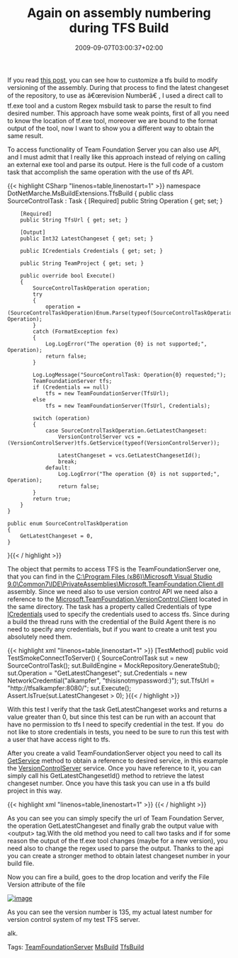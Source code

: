 ﻿---
title: "Again on assembly numbering during TFS Build"
description: ""
date: 2009-09-07T03:00:37+02:00
draft: false
tags: [TeamFoundationServer]
categories: [Team Foundation Server]
---
If you read [this post](http://www.codewrecks.com/blog/index.php/2009/08/21/take-control-of-assembly-numbering-during-a-tfs-build/), you can see how to customize a tfs build to modify versioning of the assembly. During that process to find the latest changeset of the repository, to use as â€œrevision Numberâ€ , I used a direct call to tf.exe tool and a custom Regex msbuild task to parse the result to find desired number. This approach have some weak points, first of all you need to know the location of tf.exe tool, moreover we are bound to the format output of the tool, now I want to show you a different way to obtain the same result.

To access functionality of Team Foundation Server you can also use API, and I must admit that I really like this approach instead of relying on calling an external exe tool and parse its output. Here is the full code of a custom task that accomplish the same operation with the use of tfs API.

{{< highlight CSharp "linenos=table,linenostart=1" >}}
namespace DotNetMarche.MsBuildExtensions.TfsBuild
{
    public class SourceControlTask : Task
    {
        [Required]
        public String Operation { get; set; }

        [Required]
        public String TfsUrl { get; set; }

        [Output]
        public Int32 LatestChangeset { get; set; }

        public ICredentials Credentials { get; set; }

        public String TeamProject { get; set; }

        public override bool Execute()
        {
            SourceControlTaskOperation operation;
            try
            {
                operation = (SourceControlTaskOperation)Enum.Parse(typeof(SourceControlTaskOperation), Operation);
            }
            catch (FormatException fex)
            {
                Log.LogError("The operation {0} is not supported;", Operation);
                return false;
            }

            Log.LogMessage("SourceControlTask: Operation{0} requested;");
            TeamFoundationServer tfs;
            if (Credentials == null)
                tfs = new TeamFoundationServer(TfsUrl);
            else
                tfs = new TeamFoundationServer(TfsUrl, Credentials);

            switch (operation)
            {
                case SourceControlTaskOperation.GetLatestChangeset:
                    VersionControlServer vcs = (VersionControlServer)tfs.GetService(typeof(VersionControlServer));

                    LatestChangeset = vcs.GetLatestChangesetId();
                    break;
                default:
                    Log.LogError("The operation {0} is not supported;", Operation);
                    return false;
            }
            return true;
        }
    }

    public enum SourceControlTaskOperation
    {
        GetLatestChangeset = 0,
    }
}{{< / highlight >}}

<!-- Code inserted with Steve Dunn's Windows Live Writer Code Formatter Plugin.  http://dunnhq.com -->

The object that permits to access TFS is the TeamFoundationServer one, that you can find in the [C:\Program Files (x86)\Microsoft Visual Studio 9.0\Common7\IDE\PrivateAssemblies\Microsoft.TeamFoundation.Client.dll](http://msdn.microsoft.com/en-us/library/microsoft.teamfoundation.client.teamfoundationserver%28VS.80%29.aspx) assembly. Since we need also to use version control API we need also a reference to the [Microsoft.TeamFoundation.VersionControl.Client](http://msdn.microsoft.com/en-us/library/microsoft.teamfoundation.versioncontrol.client%28VS.80%29.aspx "assemblyref://Microsoft.TeamFoundation.VersionControl.Client") located in the same directory. The task has a property called Credentials of type [ICredentials](http://msdn.microsoft.com/en-us/library/system.net.icredentials.aspx) used to specify the credentials used to access tfs. Since during a build the thread runs with the credential of the Build Agent there is no need to specify any credentials, but if you want to create a unit test you absolutely need them.

{{< highlight xml "linenos=table,linenostart=1" >}}
[TestMethod]
public void TestSmokeConnectToServer()
{
    SourceControlTask sut = new SourceControlTask();
    sut.BuildEngine = MockRepository.GenerateStub<IBuildEngine>();
    sut.Operation = "GetLatestChangeset";
    sut.Credentials = new NetworkCredential("alkampfer", "thisisnotmypassword:)");
    sut.TfsUrl = "http://tfsalkampfer:8080/";
    sut.Execute();
    Assert.IsTrue(sut.LatestChangeset > 0);
}{{< / highlight >}}

<!-- Code inserted with Steve Dunn's Windows Live Writer Code Formatter Plugin.  http://dunnhq.com -->

With this test I verify that the task GetLatestChangeset works and returns a value greater than 0, but since this test can be run with an account that have no permission to tfs I need to specify credential in the test. If you  do not like to store credentials in tests, you need to be sure to run this test with a user that have access right to tfs.

After you create a valid TeamFoundationServer object you need to call its [GetService](http://msdn.microsoft.com/en-us/library/microsoft.teamfoundation.client.teamfoundationserver.getservice%28VS.80%29.aspx) method to obtain a reference to desired service, in this example the [VersionControlServer](http://msdn.microsoft.com/en-us/library/microsoft.teamfoundation.versioncontrol.client.versioncontrolserver%28VS.80%29.aspx) service. Once you have reference to it, you can simply call his GetLatestChangesetId() method to retrieve the latest changeset number. Once you have this task you can use in a tfs build project in this way.

{{< highlight xml "linenos=table,linenostart=1" >}}
<SourceControlTask
    TfsUrl="$(TeamFoundationServerUrl)"
    Operation="GetLatestChangeset">
    <Output    TaskParameter="LatestChangeset" PropertyName="lastChangeset"/>
</SourceControlTask>{{< / highlight >}}

<!-- Code inserted with Steve Dunn's Windows Live Writer Code Formatter Plugin.  http://dunnhq.com -->

As you can see you can simply specify the url of Team Foundation Server, the operation GetLatestChangeset and finally grab the output value with &lt;output&gt; tag.With the old method you need to call two tasks and if for some reason the output of the tf.exe tool changes (maybe for a new version), you need also to change the regex used to parse the output. Thanks to the api you can create a stronger method to obtain latest changeset number in your build file.

Now you can fire a build, goes to the drop location and verify the File Version attribute of the file

[![image](http://www.codewrecks.com/blog/wp-content/uploads/2009/09/image-thumb2.png "image")](http://www.codewrecks.com/blog/wp-content/uploads/2009/09/image2.png)

As you can see the version number is 135, my actual latest number for version control system of my test TFS server.

alk.

Tags: [TeamFoundationServer](http://technorati.com/tag/TeamFoundationServer) [MsBuild](http://technorati.com/tag/MsBuild) [TfsBuild](http://technorati.com/tag/TfsBuild)
